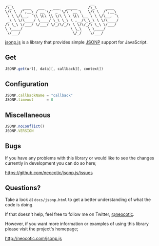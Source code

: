      __                                    __           
    /\_\    ____   ___    ___   _____     /\_\    ____  
    \/\ \  /',__\ / __`\/' _ `\/\ '__`\   \/\ \  /',__\ 
     \ \ \/\__, `\\ \L\ \\ \/\ \ \ \L\ \__ \ \ \/\__, `\
     _\ \ \/\____/ \____/ \_\ \_\ \ ,__/\_\_\ \ \/\____/
    /\ \_\ \/___/ \/___/ \/_/\/_/\ \ \/\/_/\ \_\ \/___/ 
    \ \____/                      \ \_\   \ \____/      
     \/___/                        \/_/    \/___/       


[jsonp.js][] is a library that provides simple [JSONP][] support for JavaScript.

## Get

``` javascript
JSONP.get(url[, data][, callback][, context])
```

## Configuration

``` javascript
JSONP.callbackName = "callback"
JSONP.timeout      = 0
```

## Miscellaneous

``` javascript
JSONP.noConflict()
JSONP.VERSION
```

## Bugs

If you have any problems with this library or would like to see the changes
currently in development you can do so here;

https://github.com/neocotic/jsonp.js/issues

## Questions?

Take a look at `docs/jsonp.html` to get a better understanding of what the code
is doing.

If that doesn't help, feel free to follow me on Twitter, [@neocotic][].

However, if you want more information or examples of using this library please
visit the project's homepage;

http://neocotic.com/jsonp.js

[@neocotic]: https://twitter.com/#!/neocotic
[jsonp.js]: http://neocotic.com/jsonp.js
[jsonp]: http://en.wikipedia.org/wiki/JSONP